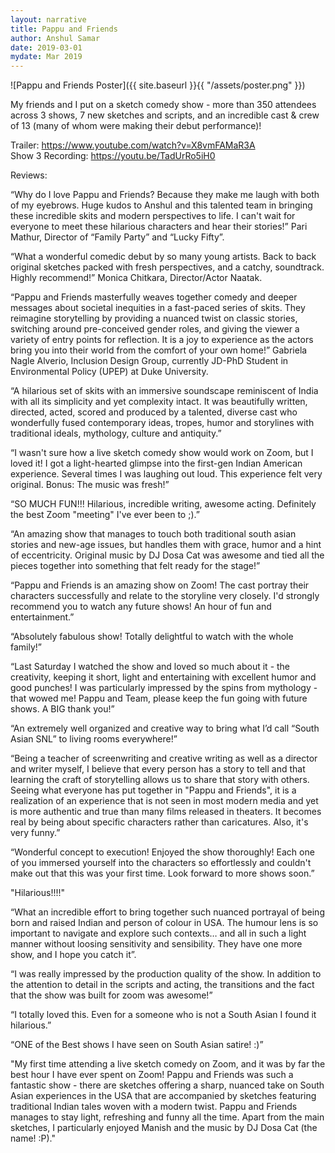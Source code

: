```yaml
---
layout: narrative
title: Pappu and Friends
author: Anshul Samar
date: 2019-03-01
mydate: Mar 2019
---
```


![Pappu and Friends Poster]({{ site.baseurl }}{{ "/assets/poster.png" }})

My friends and I put on a sketch comedy show - more than 350 attendees across 3 shows, 7 new sketches and scripts, and an incredible cast & crew of 13 (many of whom were making their debut performance)!

Trailer: https://www.youtube.com/watch?v=X8vmFAMaR3A  
Show 3 Recording: https://youtu.be/TadUrRo5iH0  

Reviews:

“Why do I love Pappu and Friends? Because they make me laugh with both of my eyebrows. Huge kudos to Anshul and this talented team in bringing these incredible skits and modern perspectives to life. I can't wait for everyone to meet these hilarious characters and hear their stories!”  Pari Mathur, Director of “Family Party” and “Lucky Fifty”.  

“What a wonderful comedic debut by so many young artists. Back to back original sketches packed with fresh perspectives, and a catchy, soundtrack.  Highly recommend!” Monica Chitkara, Director/Actor Naatak. 

“Pappu and Friends masterfully weaves together comedy and deeper messages about societal inequities in a fast-paced series of skits. They reimagine storytelling by providing a nuanced twist on classic stories, switching around pre-conceived gender roles, and giving the viewer a variety of entry points for reflection. It is a joy to experience as the actors bring you into their world from the comfort of your own home!” Gabriela Nagle Alverio, Inclusion Design Group, currently JD-PhD Student in Environmental Policy (UPEP) at Duke University.  

“A hilarious set of skits with an immersive soundscape reminiscent of India with all its simplicity and yet complexity intact. It was beautifully written, directed, acted, scored and produced by a talented, diverse cast who wonderfully fused contemporary ideas, tropes, humor and storylines with traditional ideals, mythology, culture and antiquity.”  

“I wasn't sure how a live sketch comedy show would work on Zoom, but I loved it! I got a light-hearted glimpse into the first-gen Indian American experience. Several times I was laughing out loud. This experience felt very original. Bonus: The music was fresh!”  

“SO MUCH FUN!!! Hilarious, incredible writing, awesome acting. Definitely the best Zoom "meeting" I've ever been to ;).”  

“An amazing show that manages to touch both traditional south asian stories and new-age issues, but handles them with grace, humor and a hint of eccentricity. Original music by DJ Dosa Cat was awesome and tied all the pieces together into something that felt ready for the stage!”  

“Pappu and Friends is an amazing show on Zoom! The cast portray their characters successfully and relate to the storyline very closely. I'd strongly recommend you to watch any future shows! An hour of fun and entertainment.”  

“Absolutely fabulous show! Totally delightful to watch with the whole family!”  

“Last Saturday I watched the show and loved so much about it - the creativity, keeping it short, light and entertaining with excellent humor and good punches! I was particularly impressed by the spins from mythology - that wowed me! Pappu and Team, please keep the fun going with future shows. A BIG thank you!”  

“An extremely well organized and creative way to bring what I’d call “South Asian SNL” to living rooms everywhere!”  

“Being a teacher of screenwriting and creative writing as well as a director and writer myself, I believe that every person has a story to tell and that learning the craft of storytelling allows us to share that story with others. Seeing what everyone has put together in "Pappu and Friends", it is a realization of an experience that is not seen in most modern media and yet is more authentic and true than many films released in theaters. It becomes real by being about specific characters rather than caricatures. Also, it's very funny.”  

“Wonderful concept to execution! Enjoyed the show thoroughly! Each one of you immersed yourself into the characters so effortlessly and couldn't make out that this was your first time. Look forward to more shows soon.”  

"Hilarious!!!!"  

“What an incredible effort to bring together such nuanced portrayal of being born and raised Indian and person of colour in USA. The humour lens is so important to navigate and explore such contexts… and all in such a light manner without loosing sensitivity and sensibility. They have one more show, and I hope you catch it”. 

“I was really impressed by the production quality of the show. In addition to the attention to detail in the scripts and acting, the transitions and the fact that the show was built for zoom was awesome!”  

“I totally loved this. Even for a someone who is not a South Asian I found it hilarious.”  

“ONE of the Best shows I have seen on South Asian satire! :)”  

"My first time attending a live sketch comedy on Zoom, and it was by far the best hour I have ever spent on Zoom! Pappu and Friends was such a fantastic show - there are sketches offering a sharp, nuanced take on South Asian experiences in the USA that are accompanied by sketches featuring traditional Indian tales woven with a modern twist. Pappu and Friends manages to stay light, refreshing and funny all the time. Apart from the main sketches, I particularly enjoyed Manish and the music by DJ Dosa Cat (the name! :P)."  

